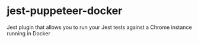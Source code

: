 # jest-puppeteer-docker
Jest plugin that allows you to run your Jest tests against a Chrome instance running in Docker
